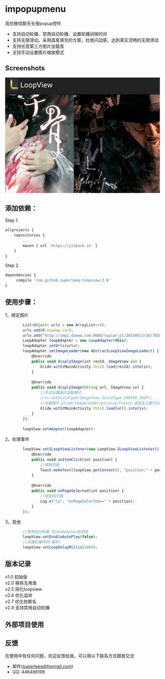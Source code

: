 # impopupmenu
高仿微信聊天长按popup控件

* 支持自动轮播、禁用自动轮播、设置轮播间隔时间</br>
* 支持无限滑动，采用首尾填充的方案，杜绝闪动感，达到真实流畅的无限滑动</br>
* 支持任意第三方图片加载库</br>
* 支持手动设置图片缩放模式</br>

## Screenshots</br>
![demo.png](https://github.com/superleeq/loopview/blob/master/app/src/main/res/raw/demo.png)

## 添加依赖：</br>
Step 1.</br>
```javascript
allprojects {
	repositories {
		...
		maven { url 'https://jitpack.io' }
	}
}
```

Step 2.</br>
```javascript
dependencies {
	 compile 'com.github.superleeq:loopview:2.8'
}
```

## 使用步骤：</br>
1，绑定图片
```javascript
        List<Object> urls = new ArrayList<>();
        urls.add(R.mipmap.car);
        urls.add("http://img1.dzwww.com:8080/tupian_pl/20150813/16/7858995348613407436.jpg");
        LoopAdapter loopAdapter = new LoopAdapter(this);
        loopAdapter.setUrls(urls);
        loopAdapter.setImageLoader(new AbstractLoopViewImageLoader() {
            @Override
            public void displyImage(int resId, ImageView iv) {
                Glide.with(MainActivity.this).load(resId).into(iv);
            }

            @Override
            public void displyImage(String url, ImageView iv) {
                //手动设置图片适配模式
                //iv.setScaleType(ImageView.ScaleType.CENTER_CROP);
                //加载图片,Glide/ImageLoader/picasso/fresco 或自定义都可以
                Glide.with(MainActivity.this).load(url).into(iv);
            }
        });

        loopView.setAdapter(loopAdapter);

```

2，处理事件
```javascript
        loopView.setILoopViewListener(new LoopView.ILoopViewListener() {
            @Override
            public void onItemClick(int position) {
                //跳转页面
                Toast.makeText(loopView.getContext(), "position:" + position, Toast.LENGTH_SHORT).show();
            }

            @Override
            public void onPageSelected(int position) {
                //绑定指示器
                Log.e("lq", "onPageSelected==" + position);
            }
        });
```

3，其他
```javascript
        //禁用自动轮播 在setAdapter前调用
        loopView.setEnableAutoPlay(false);
        //设置轮播时间(毫秒)
        loopView.setLoopDelayMillis(1000);
```

## 版本记录</br>
v1.0 初始版</br>
v2.0 移除无用类</br>
v2.5 简化loopview</br>
v2.6 优化监听</br>
v2.7 优化依赖名</br>
v2.8 支持禁用自动轮播</br>

## 外部项目使用</br>



## 反馈</br>
在使用中有任何问题，欢迎反馈给我，可以用以下联系方式跟我交流</br>
* 邮件(superleeq@foxmail.com)
* QQ: 446486198